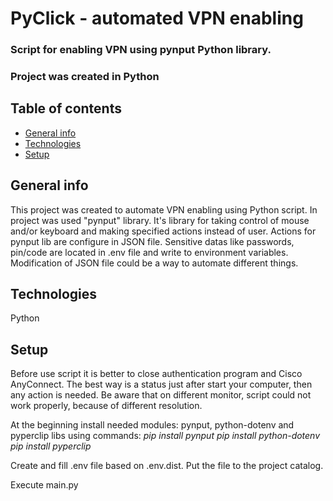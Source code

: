 # PyClick - automated VPN enabling

### Script for enabling VPN using pynput Python library.
### Project was created in Python

## Table of contents
* [General info](#general-info)
* [Technologies](#technologies)
* [Setup](#setup)

## General info
This project was created to automate VPN enabling using Python script.
In project was used "pynput" library. It's library for taking control of
mouse and/or keyboard and making specified actions instead of user.
Actions for pynput lib are configure in JSON file. Sensitive datas like
passwords, pin/code are located in .env file and write to environment
variables. Modification of JSON file could be a way to automate different
things.

## Technologies
Python

## Setup
Before use script it is better to close authentication program and Cisco 
AnyConnect. The best way is a status just after start your computer, then
any action is needed.
Be aware that on different monitor, script could not work properly,
because of different resolution.

At the beginning install needed modules: pynput, python-dotenv and
pyperclip libs using commands:
_pip install pynput_
_pip install python-dotenv_
_pip install pyperclip_

Create and fill .env file based on .env.dist. Put the file
to the project catalog.

 Execute main.py

